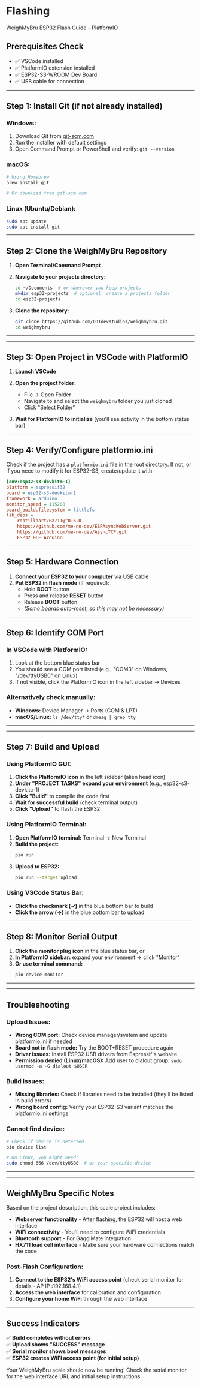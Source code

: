 # Flashing

WeighMyBru ESP32 Flash Guide - PlatformIO

## Prerequisites Check
- ✅ VSCode installed
- ✅ PlatformIO extension installed
- ✅ ESP32-S3-WROOM Dev Board
- ✅ USB cable for connection

---

## Step 1: Install Git (if not already installed)

### Windows:
1. Download Git from [git-scm.com](https://git-scm.com/download/win)
2. Run the installer with default settings
3. Open Command Prompt or PowerShell and verify: `git --version`

### macOS:
```bash
# Using Homebrew
brew install git

# Or download from git-scm.com
```

### Linux (Ubuntu/Debian):
```bash
sudo apt update
sudo apt install git
```

---

## Step 2: Clone the WeighMyBru Repository

1. **Open Terminal/Command Prompt**
2. **Navigate to your projects directory:**
   ```bash
   cd ~/Documents  # or wherever you keep projects
   mkdir esp32-projects  # optional: create a projects folder
   cd esp32-projects
   ```

3. **Clone the repository:**
   ```bash
   git clone https://github.com/031devstudios/weighmybru.git
   cd weighmybru
   ```

---

---

## Step 3: Open Project in VSCode with PlatformIO

1. **Launch VSCode**
2. **Open the project folder:**
   - File → Open Folder
   - Navigate to and select the `weighmybru` folder you just cloned
   - Click "Select Folder"

3. **Wait for PlatformIO to initialize** (you'll see activity in the bottom status bar)

---

## Step 4: Verify/Configure platformio.ini

Check if the project has a `platformio.ini` file in the root directory. If not, or if you need to modify it for ESP32-S3, create/update it with:

```ini
[env:esp32-s3-devkitm-1]
platform = espressif32
board = esp32-s3-devkitm-1
framework = arduino
monitor_speed = 115200
board_build.filesystem = littlefs
lib_deps = 
	robtillaart/HX711@^0.6.0
	https://github.com/me-no-dev/ESPAsyncWebServer.git
	https://github.com/me-no-dev/AsyncTCP.git
	ESP32 BLE Arduino
```

---

## Step 5: Hardware Connection

1. **Connect your ESP32 to your computer** via USB cable
2. **Put ESP32 in flash mode** (if required):
   - Hold **BOOT** button
   - Press and release **RESET** button
   - Release **BOOT** button
   - *(Some boards auto-reset, so this may not be necessary)*

---

## Step 6: Identify COM Port

### In VSCode with PlatformIO:
1. Look at the bottom blue status bar
2. You should see a COM port listed (e.g., "COM3" on Windows, "/dev/ttyUSB0" on Linux)
3. If not visible, click the PlatformIO icon in the left sidebar → Devices

### Alternatively check manually:
- **Windows:** Device Manager → Ports (COM & LPT)
- **macOS/Linux:** `ls /dev/tty*` or `dmesg | grep tty`

---

---

## Step 7: Build and Upload

### Using PlatformIO GUI:
1. **Click the PlatformIO icon** in the left sidebar (alien head icon)
2. **Under "PROJECT TASKS" expand your environment** (e.g., esp32-s3-devkitc-1)
3. **Click "Build"** to compile the code first
4. **Wait for successful build** (check terminal output)
5. **Click "Upload"** to flash the ESP32

### Using PlatformIO Terminal:
1. **Open PlatformIO terminal:** Terminal → New Terminal
2. **Build the project:**
   ```bash
   pio run
   ```
3. **Upload to ESP32:**
   ```bash
   pio run --target upload
   ```

### Using VSCode Status Bar:
- **Click the checkmark (✓)** in the blue bottom bar to build
- **Click the arrow (→)** in the blue bottom bar to upload

---

## Step 8: Monitor Serial Output

1. **Click the monitor plug icon** in the blue status bar, or
2. **In PlatformIO sidebar:** expand your environment → click "Monitor"
3. **Or use terminal command:**
   ```bash
   pio device monitor
   ```

---

---

## Troubleshooting

### Upload Issues:
- **Wrong COM port:** Check device manager/system and update platformio.ini if needed
- **Board not in flash mode:** Try the BOOT+RESET procedure again
- **Driver issues:** Install ESP32 USB drivers from Espressif's website
- **Permission denied (Linux/macOS):** Add user to dialout group: `sudo usermod -a -G dialout $USER`

### Build Issues:
- **Missing libraries:** Check if libraries need to be installed (they'll be listed in build errors)
- **Wrong board config:** Verify your ESP32-S3 variant matches the platformio.ini settings

### Cannot find device:
```bash
# Check if device is detected
pio device list

# On Linux, you might need:
sudo chmod 666 /dev/ttyUSB0  # or your specific device
```

---

---

## WeighMyBru Specific Notes

Based on the project description, this scale project includes:
- **Webserver functionality** - After flashing, the ESP32 will host a web interface
- **WiFi connectivity** - You'll need to configure WiFi credentials
- **Bluetooth support** - For GaggiMate integration
- **HX711 load cell interface** - Make sure your hardware connections match the code

### Post-Flash Configuration:
1. **Connect to the ESP32's WiFi access point** (check serial monitor for details - AP IP :192.168.4.1)
2. **Access the web interface** for calibration and configuration
3. **Configure your home WiFi** through the web interface

---

## Success Indicators

✅ **Build completes without errors**  
✅ **Upload shows "SUCCESS" message**  
✅ **Serial monitor shows boot messages**  
✅ **ESP32 creates WiFi access point (for initial setup)**

Your WeighMyBru scale should now be running! Check the serial monitor for the web interface URL and initial setup instructions.